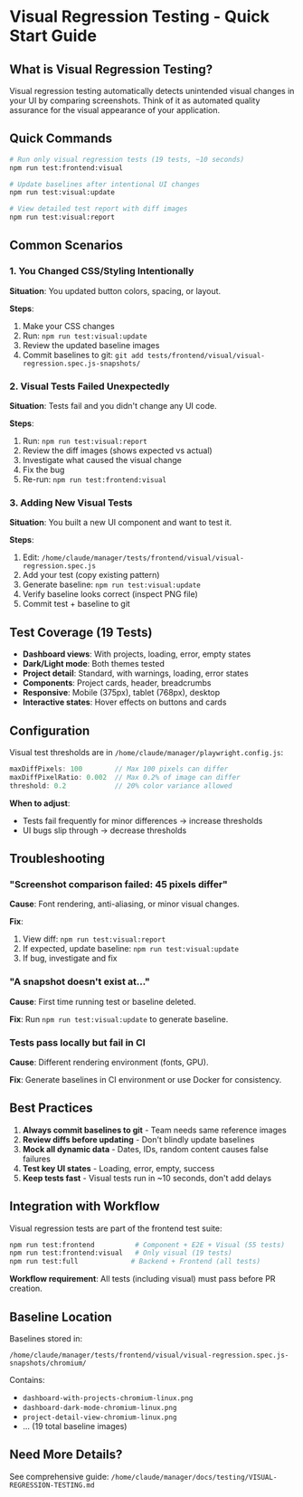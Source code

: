 # Visual Regression Testing - Quick Start Guide

## What is Visual Regression Testing?

Visual regression testing automatically detects unintended visual changes in your UI by comparing screenshots. Think of it as automated quality assurance for the visual appearance of your application.

## Quick Commands

```bash
# Run only visual regression tests (19 tests, ~10 seconds)
npm run test:frontend:visual

# Update baselines after intentional UI changes
npm run test:visual:update

# View detailed test report with diff images
npm run test:visual:report
```

## Common Scenarios

### 1. You Changed CSS/Styling Intentionally

**Situation**: You updated button colors, spacing, or layout.

**Steps**:
1. Make your CSS changes
2. Run: `npm run test:visual:update`
3. Review the updated baseline images
4. Commit baselines to git: `git add tests/frontend/visual/visual-regression.spec.js-snapshots/`

### 2. Visual Tests Failed Unexpectedly

**Situation**: Tests fail and you didn't change any UI code.

**Steps**:
1. Run: `npm run test:visual:report`
2. Review the diff images (shows expected vs actual)
3. Investigate what caused the visual change
4. Fix the bug
5. Re-run: `npm run test:frontend:visual`

### 3. Adding New Visual Tests

**Situation**: You built a new UI component and want to test it.

**Steps**:
1. Edit: `/home/claude/manager/tests/frontend/visual/visual-regression.spec.js`
2. Add your test (copy existing pattern)
3. Generate baseline: `npm run test:visual:update`
4. Verify baseline looks correct (inspect PNG file)
5. Commit test + baseline to git

## Test Coverage (19 Tests)

- **Dashboard views**: With projects, loading, error, empty states
- **Dark/Light mode**: Both themes tested
- **Project detail**: Standard, with warnings, loading, error states
- **Components**: Project cards, header, breadcrumbs
- **Responsive**: Mobile (375px), tablet (768px), desktop
- **Interactive states**: Hover effects on buttons and cards

## Configuration

Visual test thresholds are in `/home/claude/manager/playwright.config.js`:

```javascript
maxDiffPixels: 100        // Max 100 pixels can differ
maxDiffPixelRatio: 0.002  // Max 0.2% of image can differ
threshold: 0.2            // 20% color variance allowed
```

**When to adjust**:
- Tests fail frequently for minor differences → increase thresholds
- UI bugs slip through → decrease thresholds

## Troubleshooting

### "Screenshot comparison failed: 45 pixels differ"

**Cause**: Font rendering, anti-aliasing, or minor visual changes.

**Fix**:
1. View diff: `npm run test:visual:report`
2. If expected, update baseline: `npm run test:visual:update`
3. If bug, investigate and fix

### "A snapshot doesn't exist at..."

**Cause**: First time running test or baseline deleted.

**Fix**: Run `npm run test:visual:update` to generate baseline.

### Tests pass locally but fail in CI

**Cause**: Different rendering environment (fonts, GPU).

**Fix**: Generate baselines in CI environment or use Docker for consistency.

## Best Practices

1. **Always commit baselines to git** - Team needs same reference images
2. **Review diffs before updating** - Don't blindly update baselines
3. **Mock all dynamic data** - Dates, IDs, random content causes false failures
4. **Test key UI states** - Loading, error, empty, success
5. **Keep tests fast** - Visual tests run in ~10 seconds, don't add delays

## Integration with Workflow

Visual regression tests are part of the frontend test suite:

```bash
npm run test:frontend          # Component + E2E + Visual (55 tests)
npm run test:frontend:visual   # Only visual (19 tests)
npm run test:full             # Backend + Frontend (all tests)
```

**Workflow requirement**: All tests (including visual) must pass before PR creation.

## Baseline Location

Baselines stored in:
```
/home/claude/manager/tests/frontend/visual/visual-regression.spec.js-snapshots/chromium/
```

Contains:
- `dashboard-with-projects-chromium-linux.png`
- `dashboard-dark-mode-chromium-linux.png`
- `project-detail-view-chromium-linux.png`
- ... (19 total baseline images)

## Need More Details?

See comprehensive guide: `/home/claude/manager/docs/testing/VISUAL-REGRESSION-TESTING.md`
